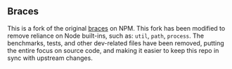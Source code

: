 ## Braces

This is a fork of the original [braces](https://www.npmjs.com/package/braces) on NPM. This fork has been modified to remove reliance on Node built-ins, such as: `util`, `path`, `process`. The benchmarks, tests, and other dev-related files have been removed, putting the entire focus on source code, and making it easier to keep this repo in sync with upstream changes.
